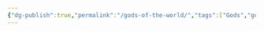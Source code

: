 ```yaml
---
{"dg-publish":true,"permalink":"/gods-of-the-world/","tags":["Gods","gods","Godesses","godesses"]}
---
```


